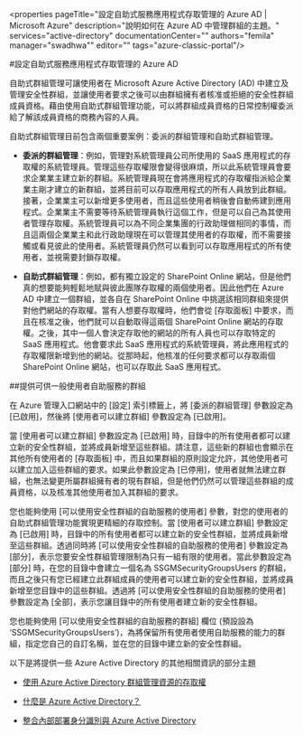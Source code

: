 <properties pageTitle="設定自助式服務應用程式存取管理的 Azure AD | Microsoft Azure" description="說明如何在 Azure AD 中管理群組的主題。" services="active-directory" documentationCenter="" authors="femila" manager="swadhwa"" editor="" tags="azure-classic-portal"/>

<tags 
	ms.service="active-directory" 
	ms.workload="identity" 
	ms.tgt_pltfrm="na" 
	ms.devlang="na" 
	ms.topic="article" 
	ms.date="07/13/2015" 
	ms.author="femila"/>

#設定自助式服務應用程式存取管理的 Azure AD

自助式群組管理可讓使用者在 Microsoft Azure Active Directory (AD) 中建立及管理安全性群組，並讓使用者要求之後可以由群組擁有者核准或拒絕的安全性群組成員資格。藉由使用自助式群組管理功能，可以將群組成員資格的日常控制權委派給了解該成員資格的商務內容的人員。

自助式群組管理目前包含兩個重要案例：委派的群組管理和自助式群組管理。


- **委派的群組管理**：例如，管理對系統管理員公司所使用的 SaaS 應用程式的存取權的系統管理員。管理這些存取權限會變得很麻煩，所以此系統管理員會要求企業業主建立新的群組。系統管理員現在會將應用程式的存取權指派給企業業主剛才建立的新群組，並將目前可以存取應用程式的所有人員放到此群組。接著，企業業主可以新增更多使用者，而且這些使用者稍後會自動佈建到應用程式。企業業主不需要等待系統管理員執行這個工作，但是可以自己為其使用者管理存取權。系統管理員可以為不同企業集團的行政助理做相同的事情，而且這兩個企業業主和此行政助理現在可以管理其使用者的存取權，而不需要接觸或看見彼此的使用者。系統管理員仍然可以看到可以存取應用程式的所有使用者，並視需要封鎖存取權。


- **自助式群組管理**：例如，都有獨立設定的 SharePoint Online 網站，但是他們真的想要能夠輕鬆地賦與彼此團隊存取權的兩個使用者。因此他們在 Azure AD 中建立一個群組，並各自在 SharePoint Online 中挑選該相同群組來提供對他們網站的存取權。當有人想要存取權時，他們會從 [存取面板] 中要求，而且在核准之後，他們就可以自動取得這兩個 SharePoint Online 網站的存取權。之後，其中一個人會決定存取他的網站的所有人員也可以存取特定的 SaaS 應用程式。他會要求此 SaaS 應用程式的系統管理員，將此應用程式的存取權限新增到他的網站。從那時起，他核准的任何要求都可以存取兩個 SharePoint Online 網站，也可以存取此 SaaS 應用程式。



##提供可供一般使用者自助服務的群組

在 Azure 管理入口網站中的 [設定] 索引標籤上，將 [委派的群組管理] 參數設定為 [已啟用]，然後將 [使用者可以建立群組] 參數設定為 [已啟用]。

當 [使用者可以建立群組] 參數設定為 [已啟用] 時，目錄中的所有使用者都可以建立新的安全性群組，並將成員新增至這些群組。請注意，這些新的群組也會顯示在其他所有使用者的 [存取面板] 中，而且如果群組的原則設定允許，其他使用者可以建立加入這些群組的要求。如果此參數設定為 [已停用]，使用者就無法建立群組，也無法變更所屬群組擁有者的現有群組，但是他們仍然可以管理這些群組的成員資格，以及核准其他使用者加入其群組的要求。

您也能夠使用 [可以使用安全性群組的自助服務的使用者] 參數，對您的使用者的自助式群組管理功能實現更精細的存取控制。當 [使用者可以建立群組] 參數設定為 [已啟用] 時，目錄中的所有使用者都可以建立新的安全性群組，並將成員新增至這些群組。透過同時將 [可以使用安全性群組的自助服務的使用者] 參數設定為 [部分]，表示您要安全性群組管理限制為只有一組有限的使用者。當此參數設定為 [部分] 時，在您的目錄中會建立一個名為 SSGMSecurityGroupsUsers 的群組，而且之後只有您已經建立此群組成員的使用者可以建立新的安全性群組，並將成員新增至您目錄中的這些群組。透過將 [可以使用安全性群組的自助服務的使用者] 參數設定為 [全部]，表示您讓目錄中的所有使用者建立新的安全性群組。

您也能夠使用 [可以使用安全性群組的自助服務的群組] 欄位 (預設設為 ‘SSGMSecurityGroupsUsers’)，為將保留所有使用者使用自助服務的能力的群組，指定您自己的自訂名稱，並在您的目錄中建立新的安全性群組。

以下是將提供一些 Azure Active Directory 的其他相關資訊的部分主題

* [使用 Azure Active Directory 群組管理資源的存取權](active-directory-manage-groups.md)

* [什麼是 Azure Active Directory？](active-directory-whatis.md)

* [整合內部部署身分識別與 Azure Active Directory](active-directory-aadconnect.md)

<!---HONumber=August15_HO6-->
